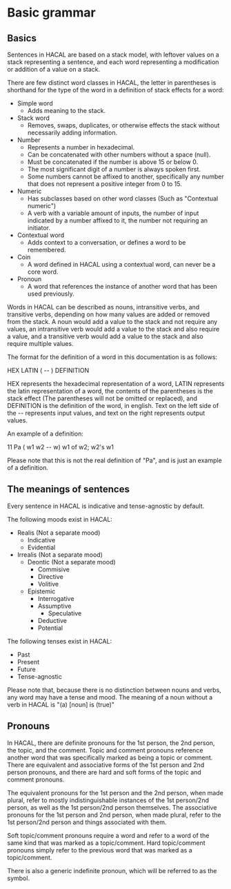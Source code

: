 # Basic grammar
## Basics
Sentences in HACAL are based on a stack model, with leftover values on a stack representing a sentence, and each word representing a modification or addition of a value on a stack.

There are few distinct word classes in HACAL, the letter in parentheses is shorthand for the type of the word in a definition of stack effects for a word:
- Simple word
  - Adds meaning to the stack.
- Stack word
  - Removes, swaps, duplicates, or otherwise effects the stack without necessarily adding information.
- Number
  - Represents a number in hexadecimal.
  - Can be concatenated with other numbers without a space (null).
  - Must be concatenated if the number is above 15 or below 0.
  - The most significant digit of a number is always spoken first.
  - Some numbers cannot be affixed to another, specifically any number that does not represent a positive integer from 0 to 15.
- Numeric
  - Has subclasses based on other word classes (Such as "Contextual numeric")
  - A verb with a variable amount of inputs, the number of input indicated by a number affixed to it, the number not requiring an initiator.
- Contextual word
  - Adds context to a conversation, or defines a word to be remembered.
- Coin
  - A word defined in HACAL using a contextual word, can never be a core word.
- Pronoun
  - A word that references the instance of another word that has been used previously.

Words in HACAL can be described as nouns, intransitive verbs, and transitive verbs, depending on how many values are added or removed from the stack. A noun would add a value to the stack and not require any values, an intransitive verb would add a value to the stack and also require a value, and a transitive verb would add a value to the stack and also require multiple values.

The format for the definition of a word in this documentation is as follows:

HEX LATIN ( -- ) DEFINITION

HEX represents the hexadecimal representation of a word, LATIN represents the latin representation of a word, the contents of the parentheses is the stack effect (The parentheses will not be omitted or replaced), and DEFINITION is the definition of the word, in english. Text on the left side of the -- represents input values, and text on the right represents output values.

An example of a definition:

11 Pa ( w1 w2 -- w) w1 of w2; w2's w1

Please note that this is not the real definition of "Pa", and is just an example of a definition.

## The meanings of sentences
Every sentence in HACAL is indicative and tense-agnostic by default.

The following moods exist in HACAL:
- Realis (Not a separate mood)
  - Indicative
  - Evidential
- Irrealis (Not a separate mood)
  - Deontic (Not a separate mood)
    - Commisive
    - Directive
    - Volitive
  - Epistemic
    - Interrogative
    - Assumptive
      - Speculative
    - Deductive
    - Potential

The following tenses exist in HACAL:
- Past
- Present
- Future
- Tense-agnostic 

Please note that, because there is no distinction between nouns and verbs, any word may have a tense and mood. The meaning of a noun without a verb in HACAL is "(a) [noun] is (true)"

## Pronouns
In HACAL, there are definite pronouns for the 1st person, the 2nd person, the topic, and the comment. Topic and comment pronouns reference another word that was specifically marked as being a topic or comment. There are equivalent and associative forms of the 1st person and 2nd person pronouns, and there are hard and soft forms of the topic and comment pronouns.

The equivalent pronouns for the 1st person and the 2nd person, when made plural, refer to mostly indistinguishable instances of the 1st person/2nd person, as well as the 1st person/2nd person themselves. The associative pronouns for the 1st person and 2nd person, when made plural, refer to the 1st person/2nd person and things associated with them.

Soft topic/comment pronouns require a word and refer to a word of the same kind that was marked as a topic/comment. Hard topic/comment pronouns simply refer to the previous word that was marked as a topic/comment.

There is also a generic indefinite pronoun, which will be referred to as the symbol.
